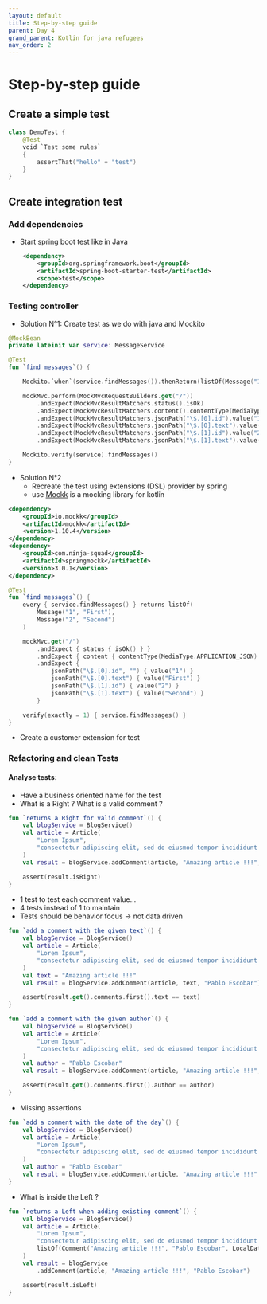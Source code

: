 ```yaml
---
layout: default 
title: Step-by-step guide 
parent: Day 4 
grand_parent: Kotlin for java refugees 
nav_order: 2
---
```


# Step-by-step guide

## Create a simple test

```kotlin
class DemoTest {
    @Test
    void `Test some rules`
    {
        assertThat("hello" + "test")
    }
}
```

## Create integration test

### Add dependencies

* Start spring boot test like in Java

 ```xml
     <dependency>
         <groupId>org.springframework.boot</groupId>
         <artifactId>spring-boot-starter-test</artifactId>
         <scope>test</scope>
     </dependency>
 ```

### Testing controller

* Solution N°1: Create test as we do with java and Mockito

```kotlin
@MockBean
private lateinit var service: MessageService

@Test
fun `find messages`() {

    Mockito.`when`(service.findMessages()).thenReturn(listOf(Message("1", "First"), Message("2", "Second")))

    mockMvc.perform(MockMvcRequestBuilders.get("/"))
        .andExpect(MockMvcResultMatchers.status().isOk)
        .andExpect(MockMvcResultMatchers.content().contentType(MediaType.APPLICATION_JSON))
        .andExpect(MockMvcResultMatchers.jsonPath("\$.[0].id").value("1"))
        .andExpect(MockMvcResultMatchers.jsonPath("\$.[0].text").value("First"))
        .andExpect(MockMvcResultMatchers.jsonPath("\$.[1].id").value("2"))
        .andExpect(MockMvcResultMatchers.jsonPath("\$.[1].text").value("Second"))

    Mockito.verify(service).findMessages()
}
```

* Solution N°2
    * Recreate the test using extensions (DSL) provider by spring
    * use [Mockk](https://mockk.io/) is a mocking library for kotlin

```xml
<dependency>
    <groupId>io.mockk</groupId>
    <artifactId>mockk</artifactId>
    <version>1.10.4</version>
</dependency>
<dependency>
    <groupId>com.ninja-squad</groupId>
    <artifactId>springmockk</artifactId>
    <version>3.0.1</version>
</dependency>
```

```kotlin
@Test
fun `find messages`() {
    every { service.findMessages() } returns listOf(
        Message("1", "First"),
        Message("2", "Second")
    )

    mockMvc.get("/")
        .andExpect { status { isOk() } }
        .andExpect { content { contentType(MediaType.APPLICATION_JSON) } }
        .andExpect {
            jsonPath("\$.[0].id", "") { value("1") }
            jsonPath("\$.[0].text") { value("First") }
            jsonPath("\$.[1].id") { value("2") }
            jsonPath("\$.[1].text") { value("Second") }
        }

    verify(exactly = 1) { service.findMessages() }
}
```

* Create a customer extension for test

### Refactoring  and clean Tests
#### Analyse tests:

* Have a business oriented name for the test
* What is a Right ? What is a valid comment ?

```kotlin
fun `returns a Right for valid comment`() {
    val blogService = BlogService()
    val article = Article(
        "Lorem Ipsum",
        "consectetur adipiscing elit, sed do eiusmod tempor incididunt ut labore"
    )
    val result = blogService.addComment(article, "Amazing article !!!", "Pablo Escobar")

    assert(result.isRight)
}

```

* 1 test to test each comment value...
* 4 tests instead of 1 to maintain
* Tests should be behavior focus -> not data driven

```kotlin
fun `add a comment with the given text`() {
    val blogService = BlogService()
    val article = Article(
        "Lorem Ipsum",
        "consectetur adipiscing elit, sed do eiusmod tempor incididunt ut labore"
    )
    val text = "Amazing article !!!"
    val result = blogService.addComment(article, text, "Pablo Escobar")

    assert(result.get().comments.first().text == text)
}

fun `add a comment with the given author`() {
    val blogService = BlogService()
    val article = Article(
        "Lorem Ipsum",
        "consectetur adipiscing elit, sed do eiusmod tempor incididunt ut labore"
    )
    val author = "Pablo Escobar"
    val result = blogService.addComment(article, "Amazing article !!!", author)

    assert(result.get().comments.first().author == author)
}

```

* Missing assertions

```kotlin
fun `add a comment with the date of the day`() {
    val blogService = BlogService()
    val article = Article(
        "Lorem Ipsum",
        "consectetur adipiscing elit, sed do eiusmod tempor incididunt ut labore"
    )
    val author = "Pablo Escobar"
    val result = blogService.addComment(article, "Amazing article !!!", author)
}
```

* What is inside the Left ?

```kotlin
fun `returns a Left when adding existing comment`() {
    val blogService = BlogService()
    val article = Article(
        "Lorem Ipsum",
        "consectetur adipiscing elit, sed do eiusmod tempor incididunt ut labore",
        listOf(Comment("Amazing article !!!", "Pablo Escobar", LocalDate.now()))
    )
    val result = blogService
        .addComment(article, "Amazing article !!!", "Pablo Escobar")

    assert(result.isLeft)
}
```

